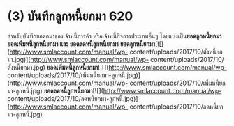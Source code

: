 # (3)	บันทึกลูกหนี้ยกมา  620

สำหรับบันทึกยอดกมาของเจ้าหนี้การค้า หรือเจ้าหนี้กิจการประเภทอื่นๆ
โดยแบ่งเป็น**ยอดลูกหนี้ยกมา** **ยอดเพิ่มหนี้ลูกหนี้ยกมา และ
ยอดลดหนี้ลูกหนี้ยกมา**
**ยอดลูกหนี้ยกมา**[![](http://www.smlaccount.com/manual/wp-
content/uploads/2017/10/ตั้งหนี้ยกมา.jpg)](http://www.smlaccount.com/manual/wp-
content/uploads/2017/10/ตั้งหนี้ยกมา.jpg)
**ยอดเพิ่มหนี้ลูกหนี้ยกมา**[![](http://www.smlaccount.com/manual/wp-
content/uploads/2017/10/เพิ่มหนี้ยกมา-ลูกหนี้.jpg)](http://www.smlaccount.com/manual/wp-
content/uploads/2017/10/เพิ่มหนี้ยกมา-ลูกหนี้.jpg)
**ยอดลดหนี้ลูกหนี้ยกมา**[![](http://www.smlaccount.com/manual/wp-
content/uploads/2017/10/ลดหนี้ยกมา-ลูกหนี้.jpg)](http://www.smlaccount.com/manual/wp-
content/uploads/2017/10/ลดหนี้ยกมา-ลูกหนี้.jpg)

